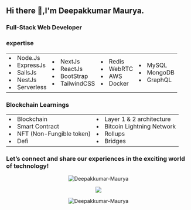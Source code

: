 ## Hi there 👋,I'm Deepakkumar Maurya.
### Full-Stack Web Developer
### expertise 
<table>
  <tr>
    <td>
      <li>Node.Js</li>
      <li>ExpressJs</li>
      <li>SailsJs</li>
      <li>NestJs</li>
      <li>Serverless</li>
    </td>
    <td>
      <li>NextJs</li>
      <li>ReactJs</li>
      <li>BootStrap</li>
      <li>TailwindCSS</li>
    </td>
    <td>
      <li>Redis</li>
      <li>WebRTC</li>
      <li>AWS</li>
      <li>Docker</li>
    </td>
    <td>
      <li>MySQL</li>
      <li>MongoDB</li>
      <li>GraphQL</li>
    </td>
  </tr>
</table>  

### Blockchain Learnings
<table>
  <tr>
    <td>
      <li>Blockchain</li>
      <li>Smart Contract</li>
      <li>NFT (Non-Fungible token)</li>
      <li>Defi</li>
    </td>
    <td>
      <li>Layer 1 & 2 architecture</li>
      <li>Bitcoin Lightning Network</li>
      <li>Rollups</li>
      <li>Bridges</li>
    </td>
  </tr>
</table> 

### Let’s connect and share our experiences in the exciting world of technology!

<p align="center"><img align="center" src="https://github-readme-stats.vercel.app/api?username=Deepakkumar-Maurya&show_icons=true&theme=dracula" alt="Deepakkumar-Maurya" /></p>

<p align="center"><img align="center" src="https://github-readme-stats.vercel.app/api/top-langs/?username=Deepakkumar-Maurya&layout=compact&theme=dracula&langs_count=10" /></p>

<p align="center"><img align="center" src="https://github-readme-streak-stats.herokuapp.com/?user=Deepakkumar-Maurya&theme=radical" alt="Deepakkumar-Maurya" /></p>
